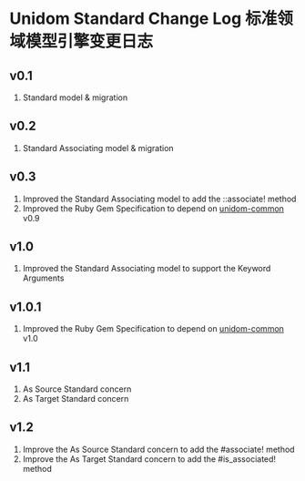 # Unidom Standard Change Log 标准领域模型引擎变更日志

## v0.1
1. Standard model & migration

## v0.2
1. Standard Associating model & migration

## v0.3
1. Improved the Standard Associating model to add the ::associate! method
2. Improved the Ruby Gem Specification to depend on [unidom-common](https://github.com/topbitdu/unidom-common) v0.9

## v1.0
1. Improved the Standard Associating model to support the Keyword Arguments

## v1.0.1
1. Improved the Ruby Gem Specification to depend on [unidom-common](https://github.com/topbitdu/unidom-common) v1.0

## v1.1
1. As Source Standard concern
2. As Target Standard concern

## v1.2
1. Improve the As Source Standard concern to add the #associate! method
2. Improve the As Target Standard concern to add the #is_associated! method
